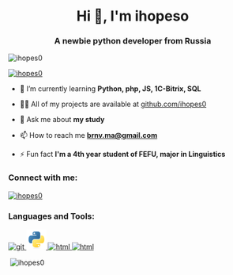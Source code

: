 <h1 align="center">Hi 👋, I'm ihopeso</h1>
<h3 align="center">A newbie python developer from Russia</h3>

<p align="left"> <img src="https://komarev.com/ghpvc/?username=ihopes0&label=Profile%20views&color=0e75b6&style=flat" alt="ihopes0" /> </p>

<p align="left"> <a href="https://github.com/ryo-ma/github-profile-trophy"><img src="https://github-profile-trophy.vercel.app/?username=ihopes0" alt="ihopes0" /></a> </p>

- 🌱 I’m currently learning **Python, php, JS, 1C-Bitrix, SQL**

- 👨‍💻 All of my projects are available at [github.com/ihopes0](github.com/ihopes0)

- 💬 Ask me about **my study**

- 📫 How to reach me **brnv.ma@gmail.com**

- ⚡ Fun fact **I'm a 4th year student of FEFU, major in Linguistics**

<h3 align="left">Connect with me:</h3>
<p align="left">
<a href="https://www.leetcode.com/ihopes0" target="blank"><img align="center" src="https://raw.githubusercontent.com/rahuldkjain/github-profile-readme-generator/master/src/images/icons/Social/leet-code.svg" alt="ihopes0" height="30" width="40" /></a>
</p>

<h3 align="left">Languages and Tools:</h3>
<p align="left"> <a href="https://git-scm.com/" target="_blank" rel="noreferrer"> <img src="https://www.vectorlogo.zone/logos/git-scm/git-scm-icon.svg" alt="git" width="40" height="40"/> </a> <a href="https://www.python.org" target="_blank" rel="noreferrer"> <img src="https://raw.githubusercontent.com/devicons/devicon/master/icons/python/python-original.svg" alt="python" width="40" height="40"/> </a> <a href="https://www.w3schools.com/html/default.asp" target="_blank" rel="noreferrer"> <img src="https://www.vectorlogo.zone/logos/w3_html5/w3_html5-icon.svg" alt="html" width="40" height="40"/> </a> <a href="https://www.youtube.com/watch?v=G3e-cpL7ofc&t=22049s&ab_channel=SuperSimpleDev" target="_blank" rel="noreferrer"> <img src="https://www.vectorlogo.zone/logos/w3_css/w3_css-official.svg" alt="html" width="40" height="40"/> </a> </p>

<p>&nbsp;<img align="center" src="https://github-readme-stats.vercel.app/api?username=ihopes0&show_icons=true&locale=en" alt="ihopes0" /></p>

